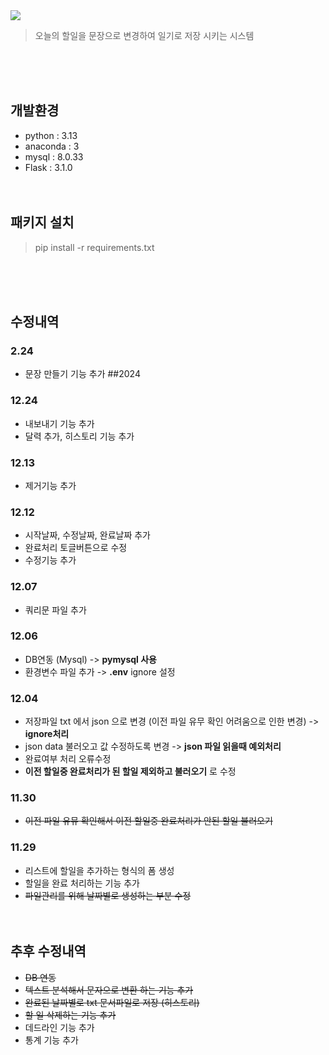 <img src="https://capsule-render.vercel.app/api?type=transparent&height=200&section=header&text=todoList&fontSize=90&fontColor=#ffffff&fontAlignY=38"/>
<blockquote data-ke-style="style2">
<p data-ke-size="size16">오늘의 할일을 문장으로 변경하여 일기로 저장 시키는 시스템</p>
</blockquote>
<br/><br/><br/>

## 개발환경
- python : 3.13
- anaconda : 3
- mysql : 8.0.33
- Flask : 3.1.0
<br/><br/><br/>


## 패키지 설치
<blockquote data-ke-style="style2">
<p data-ke-size="size16">pip install -r requirements.txt</p>
</blockquote>
<br/><br/><br/>


## 수정내역
### 2.24
- 문장 만들기 기능 추가
##2024
### 12.24
- 내보내기 기능 추가
- 달력 추가, 히스토리 기능 추가
### 12.13
- 제거기능 추가
### 12.12
- 시작날짜, 수정날짜, 완료날짜 추가
- 완료처리 토글버튼으로 수정
- 수정기능 추가
### 12.07
- 쿼리문 파일 추가
### 12.06
- DB연동 (Mysql) -> **pymysql 사용**
- 환경변수 파일 추가 -> **.env** ignore 설정
### 12.04
- 저장파일 txt 에서 json 으로 변경 (이전 파일 유무 확인 어려움으로 인한 변경) -> **ignore처리**
- json data 불러오고 값 수정하도록 변경 -> **json 파일 읽을때 예외처리**
- 완료여부 처리 오류수정
- **이전 할일중 완료처리가 된 할일 제외하고 불러오기** 로 수정
### 11.30
- ~~이전 파일 유뮤 확인해서 이전 할일중 완료처리가 안된 할일 불러오기~~
### 11.29
- 리스트에 할일을 추가하는 형식의 폼 생성
- 할일을 완료 처리하는 기능 추가
- ~~파일관리를 위해 날짜별로 생성하는 부분 수정~~
<br/><br/><br/>


## 추후 수정내역
- ~~DB 연동~~
- ~~텍스트 분석해서 문자으로 변환 하는 기능 추가~~
- ~~완료된 날짜별로 txt 문서파일로 저장 (히스토리)~~
- ~~할 일 삭제하는 기능 추가~~
- 데드라인 기능 추가
- 통계 기능 추가

